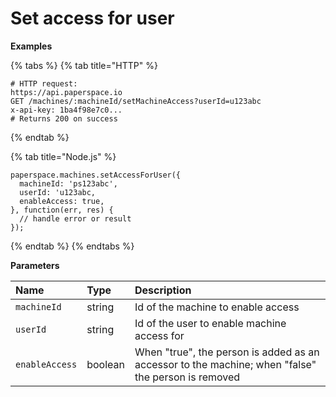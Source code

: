 # Set access for user

**Examples**

{% tabs %}
{% tab title="HTTP" %}
```text
# HTTP request:
https://api.paperspace.io
GET /machines/:machineId/setMachineAccess?userId=u123abc
x-api-key: 1ba4f98e7c0...
# Returns 200 on success
```
{% endtab %}

{% tab title="Node.js" %}
```text
paperspace.machines.setAccessForUser({
  machineId: 'ps123abc',
  userId: 'u123abc,
  enableAccess: true,
}, function(err, res) {
  // handle error or result
});
```
{% endtab %}
{% endtabs %}

**Parameters**

| Name | Type | Description |
| :--- | :--- | :--- |
| `machineId` | string | Id of the machine to enable access |
| `userId` | string | Id of the user to enable machine access for |
| `enableAccess` | boolean | When "true", the person is added as an accessor to the machine; when "false" the person is removed |


